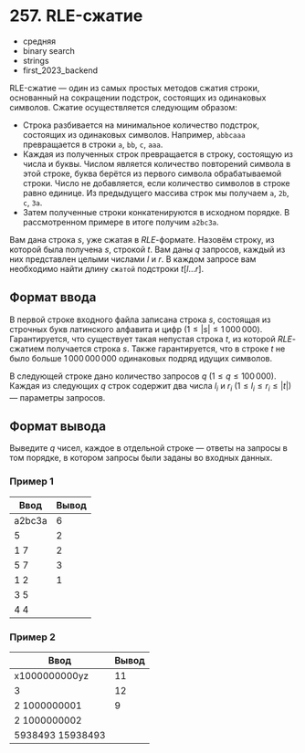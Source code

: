 # 257. RLE-сжатие

- средняя
- binary search
- strings
- first\_2023\_backend

RLE-сжатие — один из самых простых методов сжатия строки, основанный на сокращении подстрок, состоящих из одинаковых символов. Сжатие осуществляется следующим образом:

- Строка разбивается на минимальное количество подстрок, состоящих из одинаковых символов. Например, `abbcaaa` превращается в строки `a`, `bb`, `c`, `aaa`.
- Каждая из полученных строк превращается в строку, состоящую из числа и буквы. Числом является количество повторений символа в этой строке, буква берётся из первого символа обрабатываемой строки. Число не добавляется, если количество символов в строке равно единице. Из предыдущего массива строк мы получаем `a`, `2b`, `c`, `3a`.
- Затем полученные строки конкатенируются в исходном порядке. В рассмотренном примере в итоге получим `a2bc3a`.

Вам дана строка $s$, уже сжатая в $RLE$-формате. Назовём строку, из которой была получена $s$, строкой $t$. Вам даны $q$ запросов, каждый из них представлен целыми числами $l$ и $r$. В каждом запросе вам необходимо найти длину `сжатой` подстроки $t[l \ldots r]$.

## Формат ввода

В первой строке входного файла записана строка $s$, состоящая из строчных букв латинского алфавита и цифр $(1 \le |s| \le 1\,000\,000)$. Гарантируется, что существует такая непустая строка $t$, из которой $RLE$-сжатием получается строка $s$. Также гарантируется, что в строке $t$ не было больше $1\,000\,000\,000$ одинаковых подряд идущих символов.

В следующей строке дано количество запросов $q$ $(1 \le q \le 100\,000)$. Каждая из следующих $q$ строк содержит два числа $l_i$ и $r_i$ $(1 \le l_i \le r_i \le |t|)$ — параметры запросов.

## Формат вывода

Выведите $q$ чисел, каждое в отдельной строке — ответы на запросы в том порядке, в котором запросы были заданы во входных данных.

### Пример 1

Ввод|Вывод
-|-
|a2bc3a|6
|5|2
|1 7|2
|5 7|3
|1 2|1
|3 5|
|4 4|

### Пример 2

Ввод|Вывод
-|-
|x1000000000yz|11
|3|12
|2 1000000001|9
|2 1000000002|
|5938493 15938493|
